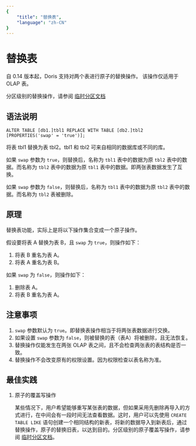 ```yaml
---
{
    "title": "替换表",
    "language": "zh-CN"
}
---
```


<!-- 
Licensed to the Apache Software Foundation (ASF) under one
or more contributor license agreements.  See the NOTICE file
distributed with this work for additional information
regarding copyright ownership.  The ASF licenses this file
to you under the Apache License, Version 2.0 (the
"License"); you may not use this file except in compliance
with the License.  You may obtain a copy of the License at

  http://www.apache.org/licenses/LICENSE-2.0

Unless required by applicable law or agreed to in writing,
software distributed under the License is distributed on an
"AS IS" BASIS, WITHOUT WARRANTIES OR CONDITIONS OF ANY
KIND, either express or implied.  See the License for the
specific language governing permissions and limitations
under the License.
-->

# 替换表

自 0.14 版本起，Doris 支持对两个表进行原子的替换操作。 该操作仅适用于 OLAP 表。

分区级别的替换操作，请参阅 [临时分区文档](../../partition/table-temp-partition)

## 语法说明

```text
ALTER TABLE [db1.]tbl1 REPLACE WITH TABLE [db2.]tbl2
[PROPERTIES('swap' = 'true')];
```

将表 tbl1 替换为表 tbl2。tbl1 和 tbl2 可来自相同的数据库或不同的库。

如果 `swap` 参数为 `true`，则替换后，名称为 `tbl1` 表中的数据为原 `tbl2` 表中的数据。而名称为 `tbl2` 表中的数据为原 `tbl1` 表中的数据。即两张表数据发生了互换。

如果 `swap` 参数为 `false`，则替换后，名称为 `tbl1` 表中的数据为原 `tbl2` 表中的数据。而名称为 `tbl2` 表被删除。

## 原理

替换表功能，实际上是将以下操作集合变成一个原子操作。

假设要将表 A 替换为表 B，且 `swap` 为 `true`，则操作如下：

1. 将表 B 重名为表 A。
2. 将表 A 重名为表 B。

如果 `swap` 为 `false`，则操作如下：

1. 删除表 A。
2. 将表 B 重名为表 A。

## 注意事项

1. `swap` 参数默认为 `true`。即替换表操作相当于将两张表数据进行交换。
2. 如果设置 `swap` 参数为 `false`，则被替换的表（表A）将被删除，且无法恢复。
3. 替换操作仅能发生在两张 OLAP 表之间，且不会检查两张表的表结构是否一致。
4. 替换操作不会改变原有的权限设置。因为权限检查以表名称为准。

## 最佳实践

1. 原子的覆盖写操作

   某些情况下，用户希望能够重写某张表的数据，但如果采用先删除再导入的方式进行，在中间会有一段时间无法查看数据。这时，用户可以先使用 `CREATE TABLE LIKE` 语句创建一个相同结构的新表，将新的数据导入到新表后，通过替换操作，原子的替换旧表，以达到目的。分区级别的原子覆盖写操作，请参阅 [临时分区文档](../../partition/table-tmp-partition)。
